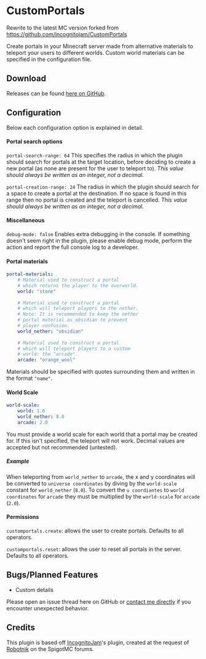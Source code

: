 # CustomPortals

Rewrite to the latest MC version forked from https://github.com/incognitojam/CustomPortals

Create portals in your Minecraft server made from alternative materials to teleport your users to different worlds. Custom world materials can be specified in the configuration file.

## Download

Releases can be found [here on GitHub](https://github.com/jacob52571/CustomPortals/releases).

## Configuration

Below each configuration option is explained in detail.

#### Portal search options

`portal-search-range: 64` This specifies the radius in which the plugin should search for portals at the target location, before deciding to create a new portal (as none are present for the user to teleport to). *This value should always be written as an integer, not a decimal.*

`portal-creation-range: 24` The radius in which the plugin should search for a space to create a portal at the destination. If no space is found in this range then no portal is created and the teleport is cancelled. *This value should always be written as an integer, not a decimal.*

#### Miscellaneous

`debug-mode: false` Enables extra debugging in the console. If something doesn't seem right in the plugin, please enable debug mode, perform the action and report the full console log to a developer.

#### Portal materials

```yaml
portal-materials:
    # Material used to construct a portal 
    # which returns the player to the overworld.
    world: "stone"
    
    # Material used to construct a portal
    # which will teleport players to the nether.
    # Note: It is recommended to keep the nether
    # portal material as obsidian to prevent
    # player confusion.
    world_nether: "obsidian"
    
    # Material used to construct a portal
    # which will teleport players to a custom
    # world: the "arcade".
    arcade: "orange_wool"
```

Materials should be specified with quotes surrounding them and written in the format `"name"`.

#### World Scale

```yaml
world-scale:
    world: 1.0
    world_nether: 8.0
    arcade: 2.0
```

You must provide a world scale for each world that a portal may be created for. If this isn't specified, the teleport will not work. Decimal values are accepted but not recommended (untested).

##### Example

When teleporting from `world_nether` to `arcade`, the x and y coordinates will be converted to `universe coordinates` by diving by the `world-scale` constant for `world_nether` (`8.0`). To convert the `u coordiantes` to `world coordinates` for `arcade` they must be multiplied by the `world-scale` for `arcade` (`2.0`).

#### Permissions

`customportals.create`: allows the user to create portals. Defaults to all operators.

`customportals.reset`: allows the user to reset all portals in the server. Defaults to all operators.

## Bugs/Planned Features

* Custom details

Please open an issue thread here on GitHub or [contact me directly](mailto:jacob5257.dev@gmail.com) if you encounter unexpected behavior.

## Credits

This plugin is based off [IncognitoJam](https://github.com/incognitojam/CustomPortals)'s plugin, created at the request of [Robotnik](https://www.spigotmc.org/members/robotnik.9977/) on the SpigotMC forums.
